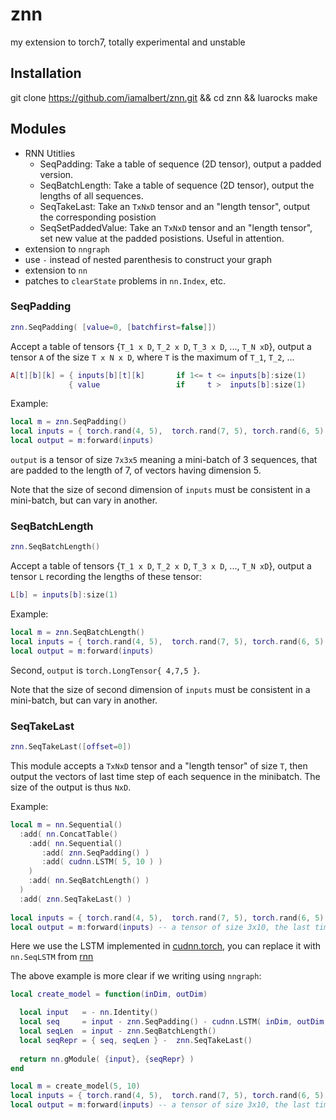 # znn
my extension to torch7, totally experimental and unstable

## Installation
git clone https://github.com/iamalbert/znn.git && cd znn && luarocks make

## Modules
* RNN Utitlies
  * SeqPadding: Take a table of sequence (2D tensor), output a padded version.
  * SeqBatchLength: Take a table of sequence (2D tensor), output the lengths of all sequences. 
  * SeqTakeLast: Take an `TxNxD` tensor and an "length tensor", output the corresponding posistion
  * SeqSetPaddedValue: Take an `TxNxD` tensor and an "length tensor", set new value at the padded posistions. Useful in attention.
*  extension to `nngraph`
  * use `-` instead of nested parenthesis to construct your graph
*  extension to `nn`
  * patches to `clearState` problems in `nn.Index`, etc.

### SeqPadding
```lua
znn.SeqPadding( [value=0, [batchfirst=false]])
```
Accept a table of tensors {`T_1 x D`, `T_2 x D`, `T_3 x D`, ..., `T_N xD`}, output a tensor `A` of the size `T x N x D`, where `T` is the maximum of `T_1`, `T_2`, ...
```lua
A[t][b][k] = { inputs[b][t][k]       if 1<= t <= inputs[b]:size(1)
             { value                 if     t >  inputs[b]:size(1)
```
Example:
```lua
local m = znn.SeqPadding()
local inputs = { torch.rand(4, 5),  torch.rand(7, 5), torch.rand(6, 5) }
local output = m:forward(inputs)
```
`output` is a tensor of size `7x3x5` meaning a mini-batch of 3 sequences, that are padded to the length of 7, of vectors having dimension 5. 

Note that the size of second dimension of `inputs` must be consistent in a mini-batch, but can vary in another.


###  SeqBatchLength
```lua
znn.SeqBatchLength()
```
Accept a table of tensors {`T_1 x D`, `T_2 x D`, `T_3 x D`, ..., `T_N xD`}, output a tensor `L` recording the lengths of these tensor: 
```lua
L[b] = inputs[b]:size(1)
```
Example:
```lua
local m = znn.SeqBatchLength()
local inputs = { torch.rand(4, 5),  torch.rand(7, 5), torch.rand(6, 5) }
local output = m:forward(inputs)
```
Second, `output` is `torch.LongTensor{ 4,7,5 }`.

Note that the size of second dimension of `inputs` must be consistent in a mini-batch, but can vary in another.


### SeqTakeLast
```lua
znn.SeqTakeLast([offset=0])
```
This module accepts a `TxNxD` tensor and a "length tensor" of size `T`, then output the vectors of last time step of each sequence in the minibatch. The size of the output is thus `NxD`.

Example:

```lua
local m = nn.Sequential()
  :add( nn.ConcatTable()
    :add( nn.Sequential()
       :add( znn.SeqPadding() )
       :add( cudnn.LSTM( 5, 10 ) )
    )
    :add( nn.SeqBatchLength() )
  )
  :add( znn.SeqTakeLast() )
  
local inputs = { torch.rand(4, 5),  torch.rand(7, 5), torch.rand(6, 5) }
local output = m:forward(inputs) -- a tensor of size 3x10, the last time step of each sequence in inputs.
```

Here we use the LSTM implemented in [cudnn.torch](https://github.com/soumith/cudnn.torch), you can replace it with `nn.SeqLSTM` from [rnn](https://github.com/Element-Research/rnn#rnn.SeqLSTM)

The above example is more clear if we writing using `nngraph`:
```lua
local create_model = function(inDim, outDim)

  local input   = - nn.Identity()
  local seq     = input - znn.SeqPadding() - cudnn.LSTM( inDim, outDim )
  local seqLen  = input - znn.SeqBatchLength()
  local seqRepr = { seq, seqLen } -  znn.SeqTakeLast()
  
  return nn.gModule( {input}, {seqRepr} )
end

local m = create_model(5, 10)
local inputs = { torch.rand(4, 5),  torch.rand(7, 5), torch.rand(6, 5) }
local output = m:forward(inputs) -- a tensor of size 3x10, the last time step of each sequence in inputs.
```
